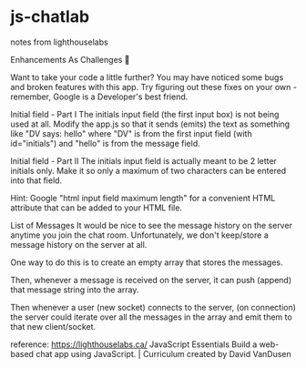 # js-chatlab
notes from lighthouselabs

Enhancements As Challenges 💪

Want to take your code a little further? You may have noticed some bugs and broken features with this app. Try figuring out these fixes on your own - remember, Google is a Developer's best friend.

Initial field - Part I
The initials input field (the first input box) is not being used at all. Modify the app.js so that it sends (emits) the text as something like "DV says: hello" where "DV" is from the first input field (with id="initials") and "hello" is from the message field.

Initial field - Part II
The initials input field is actually meant to be 2 letter initials only. Make it so only a maximum of two characters can be entered into that field.

Hint: Google "html input field maximum length" for a convenient HTML attribute that can be added to your HTML file.

List of Messages
It would be nice to see the message history on the server anytime you join the chat room. Unfortunately, we don't keep/store a message history on the server at all.

One way to do this is to create an empty array that stores the messages.

Then, whenever a message is received on the server, it can push (append) that message string into the array.

Then whenever a user (new socket) connects to the server, (on connection) the server could iterate over all the messages in the array and emit them to that new client/socket.

reference: https://lighthouselabs.ca/ JavaScript Essentials Build a web-based chat app using JavaScript. | Curriculum created by David VanDusen
